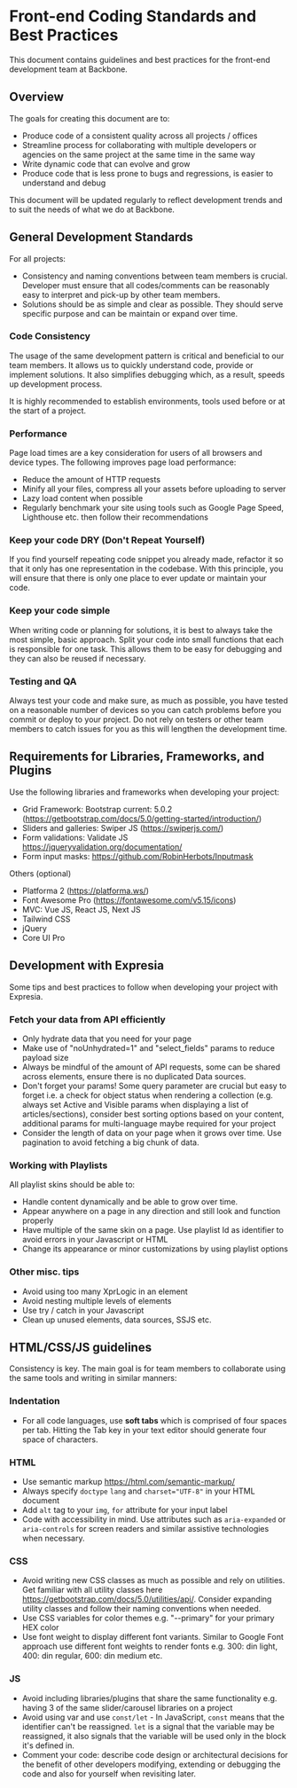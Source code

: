 # Front-end Coding Standards and Best Practices

This document contains guidelines and best practices for the front-end development team at Backbone.


## Overview

The goals for creating this document are to:

- Produce code of a consistent quality across all projects / offices
- Streamline process for collaborating with multiple developers or agencies on the same project at the same time in the same way
- Write dynamic code that can evolve and grow
- Produce code that is less prone to bugs and regressions, is easier to understand and debug

This document will be updated regularly to reflect development trends and to suit the needs of what we do at Backbone.


## General Development Standards

For all projects:

- Consistency and naming conventions between team members is crucial. Developer must ensure that all codes/comments can be reasonably easy to interpret and pick-up by other team members.
- Solutions should be as simple and clear as possible. They should serve specific purpose and can be maintain or expand over time.

### Code Consistency

The usage of the same development pattern is critical and beneficial to our team members. It allows us to quickly understand code, provide or implement solutions. It also simplifies debugging which, as a result, speeds up development process.

It is highly recommended to establish environments, tools used before or at the start of a project.

### Performance

Page load times are a key consideration for users of all browsers and device types. The following improves page load performance:

- Reduce the amount of HTTP requests
- Minify all your files, compress all your assets before uploading to server
- Lazy load content when possible
- Regularly benchmark your site using tools such as Google Page Speed, Lighthouse etc. then follow their recommendations

### Keep your code DRY (Don't Repeat Yourself)

If you find yourself repeating code snippet you already made, refactor it so that it only has one representation in the codebase. With this principle, you will ensure that there is only one place to ever update or maintain your code.

### Keep your code simple

When writing code or planning for solutions, it is best to always take the most simple, basic approach. Split your code into small functions that each is responsible for one task. This allows them to be easy for debugging and they can also be reused if necessary.

### Testing and QA

Always test your code and make sure, as much as possible, you have tested on a reasonable number of devices so you can catch problems before you commit or deploy to your project. Do not rely on testers or other team members to catch issues for you as this will lengthen the development time.


## Requirements for Libraries, Frameworks, and Plugins

Use the following libraries and frameworks when developing your project:

- Grid Framework: Bootstrap current: 5.0.2 (https://getbootstrap.com/docs/5.0/getting-started/introduction/)
- Sliders and galleries: Swiper JS (https://swiperjs.com/)
- Form validations: Validate JS https://jqueryvalidation.org/documentation/
- Form input masks: https://github.com/RobinHerbots/Inputmask

Others (optional)

- Platforma 2 (https://platforma.ws/)
- Font Awesome Pro (https://fontawesome.com/v5.15/icons)
- MVC: Vue JS, React JS, Next JS
- Tailwind CSS
- jQuery
- Core UI Pro


## Development with Expresia

Some tips and best practices to follow when developing your project with Expresia.

### Fetch your data from API efficiently 

- Only hydrate data that you need for your page
- Make use of "noUnhydrated=1" and "select_fields" params to reduce payload size
- Always be mindful of the amount of API requests, some can be shared across elements, ensure there is no duplicated Data sources.
- Don't forget your params! Some query parameter are crucial but easy to forget i.e. a check for object status when rendering a collection (e.g. always set Active and Visible params when displaying a list of articles/sections), consider best sorting options based on your content, additional params for multi-language maybe required for your project
- Consider the length of data on your page when it grows over time. Use pagination to avoid fetching a big chunk of data.

### Working with Playlists

All playlist skins should be able to: 

- Handle content dynamically and be able to grow over time.
- Appear anywhere on a page in any direction and still look and function properly
- Have multiple of the same skin on a page. Use playlist Id as identifier to avoid errors in your Javascript or HTML
- Change its appearance or minor customizations by using playlist options

### Other misc. tips

- Avoid using too many XprLogic in an element
- Avoid nesting multiple levels of elements
- Use try / catch in your Javascript
- Clean up unused elements, data sources, SSJS etc.


## HTML/CSS/JS guidelines

Consistency is key. The main goal is for team members to collaborate using the same tools and writing in similar manners:

### Indentation 

- For all code languages, use **soft tabs** which is comprised of four spaces per tab. Hitting the Tab key in your text editor should generate four space of characters.

### HTML

- Use semantic markup https://html.com/semantic-markup/
- Always specify `doctype` `lang` and `charset="UTF-8"` in your HTML document
- Add `alt` tag to your `img`, `for` attribute for your input label
- Code with accessibility in mind. Use attributes such as `aria-expanded` or `aria-controls` for screen readers and similar assistive technologies when necessary.

### CSS

- Avoid writing new CSS classes as much as possible and rely on utilities. Get familiar with all utility classes here https://getbootstrap.com/docs/5.0/utilities/api/. Consider expanding utility classes and follow their naming conventions when needed.
- Use CSS variables for color themes e.g. "--primary" for your primary HEX color
- Use font weight to display different font variants. Similar to Google Font approach use different font weights to render fonts e.g. 300: din light, 400: din regular, 600: din medium etc.

### JS

- Avoid including libraries/plugins that share the same functionality e.g. having 3 of the same slider/carousel libraries on a project
- Avoid using var and use `const/let` - In JavaScript, `const` means that the identifier can't be reassigned. `let` is a signal that the variable may be reassigned, it also signals that the variable will be used only in the block it's defined in.
- Comment your code: describe code design or architectural decisions for the benefit of other developers modifying, extending or debugging the code and also for yourself when revisiting later.









